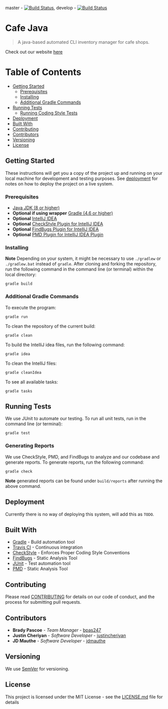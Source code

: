 master - [![Build Status](https://travis-ci.org/bpas247/CafeJava.svg?branch=master)](https://travis-ci.org/bpas247/CafeJava),
develop - [![Build Status](https://travis-ci.org/bpas247/CafeJava.svg?branch=develop)](https://travis-ci.org/bpas247/CafeJava)

# Cafe Java

> A java-based automated CLI inventory manager for cafe shops.

Check out our website [here](https://bpas247.github.io/CafeJava/)

# Table of Contents

-   [Getting Started](#getting-started)
    -   [Prerequisites](#prerequisites)
    -   [Installing](#installing)
    -   [Additional Gradle Commands](#additional-gradle-commands)
-   [Running Tests](#running-tests)
    -   [Running Coding Style Tests](#running-coding-style-tests)
-   [Deployment](#deployment)
-   [Built With](#built-with)
-   [Contributing](#contributing)
-   [Contributors](#contributors)
-   [Versioning](#versioning)
-   [License](#license)

## Getting Started

These instructions will get you a copy of the project up and running on your local machine for development and testing purposes. See [deployment](#deployment) for notes on how to deploy the project on a live system.

### Prerequisites

-   [Java JDK (8 or higher)](http://www.oracle.com/technetwork/java/javase/downloads/jdk8-downloads-2133151.html)
-   **Optional if using wrapper** [Gradle (4.6 or higher)](https://gradle.org/install/)
-   **Optional** [IntelliJ IDEA](https://www.jetbrains.com/idea/)
-   **Optional** [CheckStyle Plugin for IntelliJ IDEA](https://plugins.jetbrains.com/plugin/1065-checkstyle-idea)
-   **Optional** [FindBugs Plugin for IntelliJ IDEA](https://plugins.jetbrains.com/plugin/3847-findbugs-idea)
-   **Optional** [PMD Plugin for IntelliJ IDEA Plugin](https://pmd.github.io/latest/pmd_userdocs_tools.html#idea)

### Installing

**Note** Depending on your system, it might be necessary to use `./gradlew` or `./gradlew.bat` instead of `gradle`.
After cloning and forking the repository, run the following command in the command line (or terminal) within the local directory:

    gradle build

### Additional Gradle Commands

To execute the program:

    gradle run

To clean the repository of the current build:

    gradle clean

To build the IntelliJ idea files, run the following command:

    gradle idea

To clean the IntelliJ files:

    gradle cleanIdea

To see all available tasks:

    gradle tasks

## Running Tests

We use JUnit to automate our testing. To run all unit tests, run in the command line (or terminal):

    gradle test

### Generating Reports

We use CheckStyle, PMD, and FindBugs to analyze and our codebase and generate reports. To generate reports, run the following command:

    gradle check

**Note** generated reports can be found under `build/reports` after running the above command.

## Deployment

Currently there is no way of deploying this system, will add this as `TODO`.

## Built With

-   [Gradle](https://gradle.org/) - Build automation tool
-   [Travis CI](https://travis-ci.org/) - Continuous integration
-   [CheckStyle](http://checkstyle.sourceforge.net/) - Enforces Proper Coding Style Conventions
-   [FindBugs](http://findbugs.sourceforge.net/) - Static Analysis Tool
-   [JUnit](https://junit.org/junit4/) - Test automation tool
-   [PMD](https://pmd.github.io/) - Static Analysis Tool

## Contributing

Please read [CONTRIBUTING](CONTRIBUTING.md) for details on our code of conduct, and the process for submitting pull requests.

## Contributors

-   **Brady Pascoe** - _Team Manager_ - [bpas247](https://github.com/bpas247)
-   **Justin Cheriyan** - _Software Developer_ - [justincheriyan](https://github.com/justincheriyan)
-   **JD Mauthe** - _Software Developer_ - [jdmauthe](https://github.com/jdmauthe)

## Versioning

We use [SemVer](http://semver.org/) for versioning.

## License

This project is licensed under the MIT License - see the [LICENSE.md](LICENSE.md) file for details
